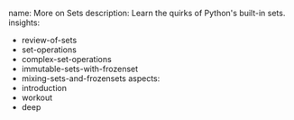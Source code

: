name: More on Sets
description: Learn the quirks of Python's built-in sets.
insights:
  - review-of-sets
  - set-operations
  - complex-set-operations
  - immutable-sets-with-frozenset
  - mixing-sets-and-frozensets
aspects:
  - introduction
  - workout
  - deep
